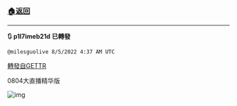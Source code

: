 ###  [:house:返回](README.md)
---


**:arrows_clockwise: p1l7imeb21d 已轉發**

`@milesguolive 8/5/2022 4:37 AM UTC`

[轉發自GETTR](https://gettr.com/post/p1l7imeb21d)

0804大直播精华版


![img](https://media.gettr.com/group34/origin/2022/08/04/17/47c625d9-a5e6-dd3a-7998-c75a7dc56162/6383d6c383a688bc0ce747d8282e44b3.jpeg)
